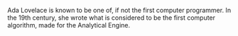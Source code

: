 Ada Lovelace is known to be one of, if not the first computer programmer. In the 19th century, she wrote what is considered to be the first computer algorithm, made for the Analytical Engine.

